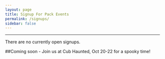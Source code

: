 ```yaml
---
layout: page
title: Signup For Pack Events
permalink: /signups/
sidebar: false
---
```


************
There are no currently open signups.

##Coming soon - Join us at Cub Haunted, Oct 20-22 for a spooky time!


<!--
## [Cub Haunted, Oct 7-9, 2022](https://cub-haunted-weekend-2022.cheddarup.com)
Join us at Cub Haunted for a spooky time!
-->
<!--
## [Roller Skating Popcorn Celebration](https://pack-150-roller-skating-popcorn-celebration-2022.cheddarup.com)
Please RSVP for our December 6th Skating Party and Pack Meeting.
-->
<!--
## [Climbing at Kendall Cliffs](https://pack1-150-2023-kendal-cliffs.cheddarup.com)
Click the above link and add one _Registered Scout Attendee_ for each Cub Scout or leader in your family. Don't forget the waiver!
-->
<!--
## [2023 Blue and Gold](https://pack150-blue-gold-banquet-2023.cheddarup.com)
Click the above link and add one attendee for each member of your family.
-->
<!--
## [Pay 2023 Pack Dues](https://pack-150-registration-for-2023.cheddarup.com)
Click the above link and add one _Scout Registration_ for each Cub Scout in your family. Make sure to fill in the correct answers when prompted.
-->
<!--
## [USS Little Rock - April 2023](https://pack-150-uss-little-rock-spring-2023.cheddarup.com)
Click the above link and add for each Cub Scout, Adult, and Sibling in your family. 
-->


